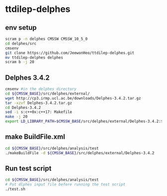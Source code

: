 # ttdilep-delphes

## env setup
```bash
scram p -n delphes CMSSW CMSSW_10_5_0
cd delphes/src
cmsenv
git clone https://github.com/JeewonHeo/ttdilep-delphes.git
mv ttdilep-delphes delphes
scram b -j 20
```

## Delphes 3.4.2
```bash
cmsenv #in the delphes directory
cd ${CMSSW_BASE}/src/delphes/external/
wget http://cp3.irmp.ucl.ac.be/downloads/Delphes-3.4.2.tar.gz
tar -xzvf Delphes-3.4.2.tar.gz
cd Delphes-3.4.2
sed -i s:c++0x:c++17: Makefile
make -j 20
export LD_LIBRARY_PATH=$CMSSW_BASE/src/delphes/external/Delphes-3.4.2:$LD_LIBRARY_PATH
```

## make BuildFile.xml
```bash
cd ${CMSSW_BASE}/src/delphes/analysis/test
./makeBuildFile -d ${CMSSW_BASE}/src/delphes/external/Delphes-3.4.2
```

## Run test script
```bash
cd ${CMSSW_BASE}/src/delphes/analysis/test
# Put dlphes input file before running the test script
./test.sh
```
